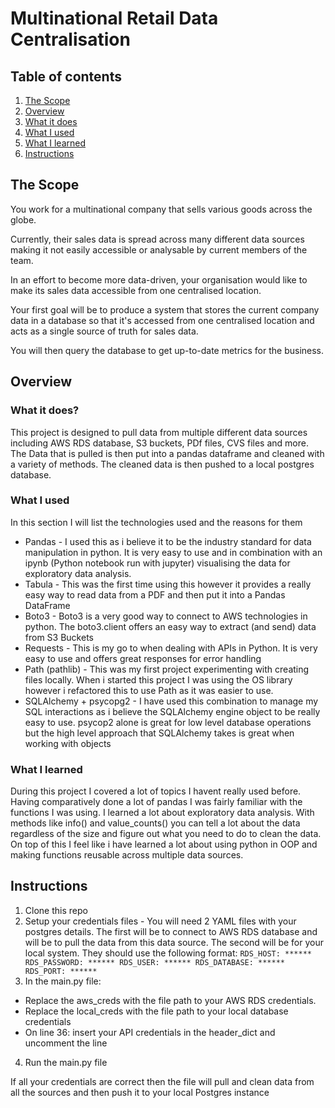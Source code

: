 # Multinational Retail Data Centralisation

## Table of contents

1. [The Scope](#the-scope)
2. [Overview](#overview)
3. [What it does](#what-it-does)
4. [What I used](#what-i-used)
5. [What I learned](#what-i-learned)
6. [Instructions](#instructions)

## The Scope

You work for a multinational company that sells various goods across the globe.

Currently, their sales data is spread across many different data sources making it not easily accessible or analysable by current members of the team.

In an effort to become more data-driven, your organisation would like to make its sales data accessible from one centralised location.

Your first goal will be to produce a system that stores the current company data in a database so that it's accessed from one centralised location and acts as a single source of truth for sales data.

You will then query the database to get up-to-date metrics for the business.

## Overview

### What it does?

This project is designed to pull data from multiple different data sources including AWS RDS database, S3 buckets, PDf files, CVS files and more.
The Data that is pulled is then put into a pandas dataframe and cleaned with a variety of methods.
The cleaned data is then pushed to a local postgres database.

### What I used

In this section I will list the technologies used and the reasons for them

- Pandas - I used this as i believe it to be the industry standard for data manipulation in python. It is very easy to use and in combination with an ipynb (Python notebook run with jupyter) visualising the data for exploratory data analysis.
- Tabula - This was the first time using this however it provides a really easy way to read data from a PDF and then put it into a Pandas DataFrame
- Boto3 - Boto3 is a very good way to connect to AWS technologies in python. The boto3.client offers an easy way to extract (and send) data from S3 Buckets
- Requests - This is my go to when dealing with APIs in Python. It is very easy to use and offers great responses for error handling
- Path (pathlib) - This was my first project experimenting with creating files locally. When i started this project I was using the OS library however i refactored this to use Path as it was easier to use.
- SQLAlchemy + psycopg2 - I have used this combination to manage my SQL interactions as i believe the SQLAlchemy engine object to be really easy to use. psycop2 alone is great for low level database operations but the high level approach that SQLAlchemy takes is great when working with objects

### What I learned

During this project I covered a lot of topics I havent really used before. Having comparatively done a lot of pandas I was fairly familiar with the functions I was using. I learned a lot about exploratory data analysis. With methods like info() and value_counts() you can tell a lot about the data regardless of the size and figure out what you need to do to clean the data. On top of this I feel like i have learned a lot about using python in OOP and making functions reusable across multiple data sources.

## Instructions

1. Clone this repo
2. Setup your credentials files - You will need 2 YAML files with your postgres details. The first will be to connect to AWS RDS database and will be to pull the data from this data source. The second will be for your local system. They should use the following format:
   `RDS_HOST: ******
RDS_PASSWORD: ******
RDS_USER: ******
RDS_DATABASE: ******
RDS_PORT: ******`
3. In the main.py file:

- Replace the aws_creds with the file path to your AWS RDS credentials.
- Replace the local_creds with the file path to your local database credentials
- On line 36: insert your API credentials in the header_dict and uncomment the line

4. Run the main.py file

If all your credentials are correct then the file will pull and clean data from all the sources and then push it to your local Postgres instance
